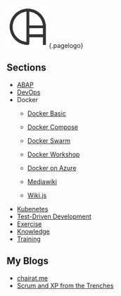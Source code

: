 <!-- TITLE: Home -->
<!-- SUBTITLE: Welcome to Wiki.chairat.me! -->

![Wiki](/uploads/logo/logo-96.png "Wiki"){.pagelogo}
## Sections
- [ABAP](abap)
- [DevOps](devops)
- Docker
  - [Docker Basic](docker)
  - [Docker Compose](docker/compose)
  - [Docker Swarm](docker/swarm)

  - [Docker Workshop](docker/workshop)
  - [Docker on Azure](docker/azure)
  - [Mediawiki](docker/mediawiki)
  - [Wiki.js](https://hub.docker.com/r/pacroy/wikijs/)
- [Kubenetes](k8s)
- [Test-Driven Development](tdd)
 - [Exercise](tdd/exercises)
 - [Knowledge](tdd/knowledge)
 - [Training](tdd/training)

## My Blogs

- [chairat.me](http://chairat.me)
- [Scrum and XP from the Trenches](https://pacroy.github.io/scrum/)